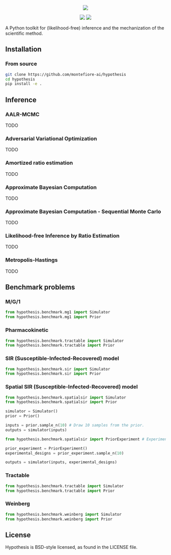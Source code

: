 <p align="center">
    <img src="https://joerihermans.com/media/hypothesis.png" />
</p>

<p align="center">
    <img src="https://img.shields.io/badge/hypothesis-v0.0.3.ALPHA-blue.svg" />
    <img src="https://img.shields.io/badge/license-BSD-lightgrey.svg" />
</p>

A Python toolkit for (likelihood-free) inference and the mechanization of the scientific method.

## Installation

### From source

```sh
git clone https://github.com/montefiore-ai/hypothesis
cd hypothesis
pip install -e .
```

## Inference

### AALR-MCMC

TODO

### Adversarial Variational Optimization

TODO

### Amortized ratio estimation

TODO

### Approximate Bayesian Computation

TODO

### Approximate Bayesian Computation - Sequential Monte Carlo

TODO

### Likelihood-free Inference by Ratio Estimation

TODO

### Metropolis-Hastings

TODO

## Benchmark problems

### M/G/1

```python
from hypothesis.benchmark.mg1 import Simulator
from hypothesis.benchmark.mg1 import Prior
```

### Pharmacokinetic

```python
from hypothesis.benchmark.tractable import Simulator
from hypothesis.benchmark.tractable import Prior
```

### SIR (Susceptible-Infected-Recovered) model

```python
from hypothesis.benchmark.sir import Simulator
from hypothesis.benchmark.sir import Prior
```

### Spatial SIR (Susceptible-Infected-Recovered) model

```python
from hypothesis.benchmark.spatialsir import Simulator
from hypothesis.benchmark.spatialsir import Prior

simulator = Simulator()
prior = Prior()

inputs = prior.sample_n(10) # Draw 10 samples from the prior.
outputs = simulator(inputs)

from hypothesis.benchmark.spatialsir import PriorExperiment # Experimental design space

prior_experiment = PriorExperiment()
experimental_designs = prior_experiment.sample_n(10)

outputs = simulator(inputs, experimental_designs)
```

### Tractable

```python
from hypothesis.benchmark.tractable import Simulator
from hypothesis.benchmark.tractable import Prior
```

### Weinberg

```python
from hypothesis.benchmark.weinberg import Simulator
from hypothesis.benchmark.weinberg import Prior
```

## License

Hypothesis is BSD-style licensed, as found in the LICENSE file.
